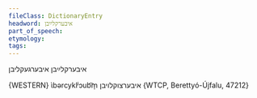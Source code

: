 ```yaml
---
fileClass: DictionaryEntry
headword: איבערקלײַבן
part_of_speech: 
etymology: 
tags: 
---
```

איבערקלײַבן
איבערגעקליבן

{WESTERN}
ɩ̀bərcyklʲɔub͡m̩ איבערצוקלויבן {WTCP, Berettyó-Újfalu, 47212}
